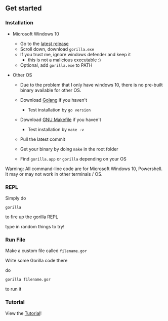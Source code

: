 ## Get started

### Installation

- Microsoft Windows 10
    - Go to the [latest release](https://github.com/SnowballSH/Gorilla/releases)
    - Scroll down, download `gorilla.exe`
    - If you trust me, ignore windows defender and keep it
        - this is not a malicious executable :)
    - Optional, add `gorilla.exe` to PATH
    
- Other OS
    - Due to the problem that I only have windows 10, 
    there is no pre-built binary available for other OS.
    - Download [Golang](https://golang.org/dl/) if you haven't
        - Test installation by `go version`
    - Download [GNU Makefile](https://www.gnu.org/software/make/) if you haven't
        - Test installation by `make -v`
        
    - Pull the latest commit
        
    - Get your binary by doing `make` in the root folder
    - Find `gorilla.app` or `gorilla` depending on your OS

Warning: All command-line code are for Microsoft Windows 10, Powershell.
It may or may not work in other terminals / OS.

### REPL

Simply do
```batch
gorilla
```
to fire up the gorilla REPL

type in random things to try!

### Run File

Make a custom file called `filename.gor`

Write some Gorilla code there

do
```batch
gorilla filename.gor
```
to run it

### Tutorial

View the [Tutorial](https://github.com/SnowballSH/Gorilla/blob/master/docs/tut.md)!
